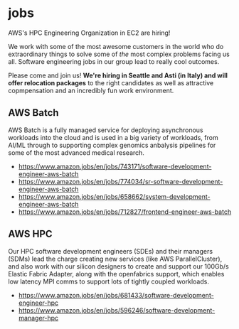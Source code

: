 # jobs

AWS's HPC Engineering Organization in EC2 are hiring!

We work with some of the most awesome customers in the world who do extraordinary things to solve some of *the* most complex problems facing us all. Software engineering jobs in our group lead to really cool outcomes.

Please come and join us! **We're hiring in Seattle and Asti (in Italy) and will offer relocation packages** to the right candidates as well as attractive copmpensation and an incredibly fun work environment.

## AWS Batch

AWS Batch is a fully managed service for deploying asynchronous workloads into the cloud and is used in a big variety of workloads, from AI/ML through to supporting complex genomics anbalysis pipelines for some of the most advanced medical research.

* https://www.amazon.jobs/en/jobs/743171/software-development-engineer-aws-batch
* https://www.amazon.jobs/en/jobs/774034/sr-software-development-engineer-aws-batch
* https://www.amazon.jobs/en/jobs/658662/system-development-engineer-aws-batch
* https://www.amazon.jobs/en/jobs/712827/frontend-engineer-aws-batch

## AWS HPC

Our HPC software development engineers (SDEs) and their managers (SDMs) lead the charge creating new services (like AWS ParallelCluster), and also work with our silicon designers to create and support our 100Gb/s Elastic Fabric Adapter, along with the openfabrics support, which enables low latency MPI comms to support lots of tightly coupled workloads.

* https://www.amazon.jobs/en/jobs/681433/software-development-engineer-hpc
* https://www.amazon.jobs/en/jobs/596246/software-development-manager-hpc
